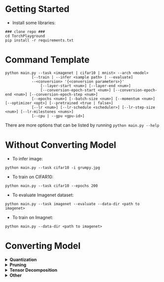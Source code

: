 # Getting Started
- Install some libraries:
```
### clone repo ###
cd TorchPlayground
pip install -r requirements.txt
```

# Command Template
```
python main.py --task <imagenet | cifar10 | mnist> --arch <model>
            [--train | --infer <sample path> | --evaluate]
            --<conversion> '{<conversion parameters>}'
                [--layer-start <num>] [--layer-end <num>]
                [--conversion-epoch-start <num>] [--conversion-epoch-end <num>] [--conversion-epoch-step <num>]
            [--epochs <num>] [--batch-size <num>] [--momentum <num>] [--optimizer <opt>] [--pretrained <true | false>]
            [--lr <num>] [--lr-schedule <scheduler>] [--lr-step-size <num>] [--lr-milestones <nums>]
            [--cpu | --gpu <gpu-id>]
```

There are more options that can be listed by running `python main.py --help`

# Without Converting Model
- To infer image:
```
python main.py --task cifar10 -i grumpy.jpg
```

- To train on CIFAR10:
```
python main.py --task cifar10 --epochs 200
```

- To evaluate Imagenet dataset:
```
python main.py --task imagenet --evaluate --data-dir <path to imagenet>
```

- To train on Imagnet:
```
python main.py --data-dir <path to imagenet>
```

# Converting Model
<details>
<summary><b>Quantization</b></summary>
- To convert convolution to APoT 5-bit quantized convolution:
```
python main.py -i grumpy.jpg --apot '{"bit": 5}'
```

- To convert convolution and linear layers to HAQ 4-bit quantization:
```
python main.py -i grumpy.jpg --haq '{"w_bit": 5, "a_bit": 5}'
```

- To quantize convolution and linear layers using DeepShift:
```
python main.py --deepshift '{"shift_type": "PS"}'
```
</details>

<details>
<summary><b>Pruning</b></summary>

- Unstructured pruning with 90% sparsity based on L1 norm:
```
python main.py --task cifar10 --epochs 200 --prune '{"amount": 0.9, "type": "l1_unstructured"}'
```

- Structured pruning with 50% filters removed based on L0 norm:
```
python main.py --task cifar10 --epochs 200 --prune '{"amount": 0.9, "type": "ln_structured", "n": 0}'
```
</details>

<details>
<summary><b>Tensor Decomposition</b></summary>
- To perform Tucker decomposition
```
python main.py --data-dir ~/datasets/imagenet --tucker-decompose '{"ranks":[20,20]}' --task imagenet --pretrained True --arch resnet18 --layer-start 1
```

- To perform depthwise decomposition
```
python main.py --data-dir ~/datasets/imagenet --depthwise-decompose '{"threshold":0.3}' --task imagenet --pretrained True --arch resnet18 --layer-start 1
```
</details>

<details>
<summary><b>Other</b></summary>
- To increase stride of convolution and upsample
```
python main.py -i grumpy.jpg --convup '{"scale": 2, "mode": "bilinear"}'
```

- To downsize every other epoch
```
python main.py --data-dir ~/datasets/ --scale-input '{"scale_factor":0.25, "recompute_scale_factor":true}'  --task cifar10 --pretrained False --arch resnet20 --conversion-epoch-start 0 --conversion-epoch-end 200 --conversion-epoch-step 2
```
</details>